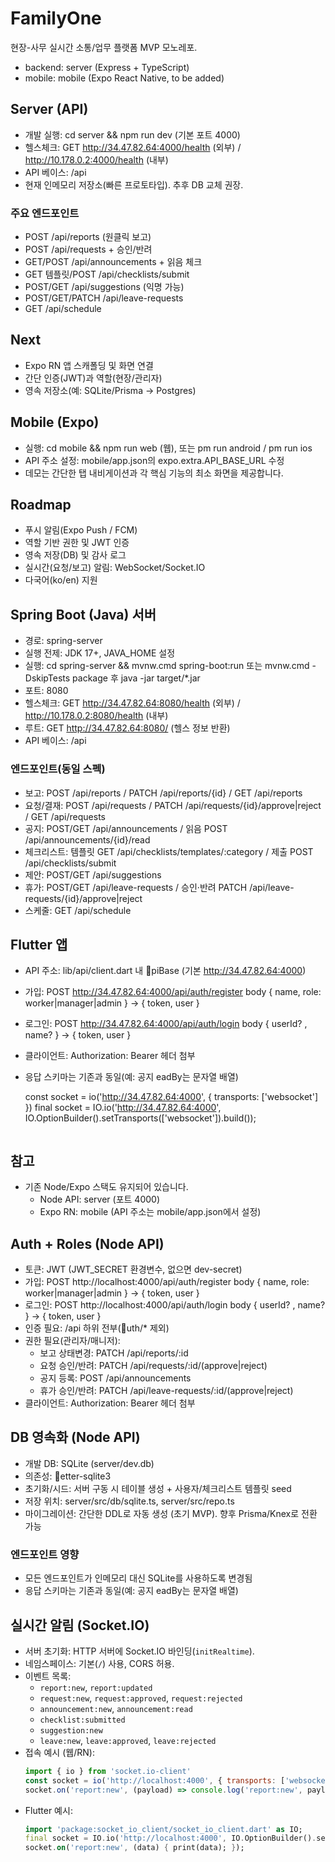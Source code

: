 ﻿# FamilyOne

현장-사무 실시간 소통/업무 플랫폼 MVP 모노레포.

- backend: server (Express + TypeScript)
- mobile: mobile (Expo React Native, to be added)

## Server (API)

- 개발 실행: cd server && npm run dev (기본 포트 4000)
- 헬스체크: GET http://34.47.82.64:4000/health (외부) / http://10.178.0.2:4000/health (내부)
- API 베이스: /api
- 현재 인메모리 저장소(빠른 프로토타입). 추후 DB 교체 권장.

### 주요 엔드포인트
- POST /api/reports (원클릭 보고)
- POST /api/requests + 승인/반려
- GET/POST /api/announcements + 읽음 체크
- GET 템플릿/POST /api/checklists/submit
- POST/GET /api/suggestions (익명 가능)
- POST/GET/PATCH /api/leave-requests
- GET /api/schedule

## Next
- Expo RN 앱 스캐폴딩 및 화면 연결
- 간단 인증(JWT)과 역할(현장/관리자)
- 영속 저장소(예: SQLite/Prisma → Postgres)

## Mobile (Expo)

- 실행: cd mobile && npm run web (웹), 또는 
pm run android / 
pm run ios
- API 주소 설정: mobile/app.json의 expo.extra.API_BASE_URL 수정
- 데모는 간단한 탭 내비게이션과 각 핵심 기능의 최소 화면을 제공합니다.

## Roadmap
- 푸시 알림(Expo Push / FCM)
- 역할 기반 권한 및 JWT 인증
- 영속 저장(DB) 및 감사 로그
- 실시간(요청/보고) 알림: WebSocket/Socket.IO
- 다국어(ko/en) 지원

## Spring Boot (Java) 서버
- 경로: spring-server
- 실행 전제: JDK 17+, JAVA_HOME 설정
- 실행: cd spring-server && mvnw.cmd spring-boot:run 또는 mvnw.cmd -DskipTests package 후 java -jar target/*.jar
- 포트: 8080
- 헬스체크: GET http://34.47.82.64:8080/health (외부) / http://10.178.0.2:8080/health (내부)
- 루트: GET http://34.47.82.64:8080/ (헬스 정보 반환)
- API 베이스: /api

### 엔드포인트(동일 스펙)
- 보고: POST /api/reports / PATCH /api/reports/{id} / GET /api/reports
- 요청/결재: POST /api/requests / PATCH /api/requests/{id}/approve|reject / GET /api/requests
- 공지: POST/GET /api/announcements / 읽음 POST /api/announcements/{id}/read
- 체크리스트: 템플릿 GET /api/checklists/templates/:category / 제출 POST /api/checklists/submit
- 제안: POST/GET /api/suggestions
- 휴가: POST/GET /api/leave-requests / 승인·반려 PATCH /api/leave-requests/{id}/approve|reject
- 스케줄: GET /api/schedule

## Flutter 앱
- API 주소: lib/api/client.dart 내 piBase (기본 http://34.47.82.64:4000)

- 가입: POST http://34.47.82.64:4000/api/auth/register body { name, role: worker|manager|admin } → { token, user }
- 로그인: POST http://34.47.82.64:4000/api/auth/login body { userId? , name? } → { token, user }
- 클라이언트: Authorization: Bearer <token> 헤더 첨부
- 응답 스키마는 기존과 동일(예: 공지 
eadBy는 문자열 배열)

  const socket = io('http://34.47.82.64:4000', { transports: ['websocket'] })
  final socket = IO.io('http://34.47.82.64:4000', IO.OptionBuilder().setTransports(['websocket']).build());
  ```
## 참고
- 기존 Node/Expo 스택도 유지되어 있습니다.
  - Node API: server (포트 4000)
  - Expo RN: mobile (API 주소는 mobile/app.json에서 설정)


## Auth + Roles (Node API)
- 토큰: JWT (JWT_SECRET 환경변수, 없으면 dev-secret)
- 가입: POST http://localhost:4000/api/auth/register body { name, role: worker|manager|admin } → { token, user }
- 로그인: POST http://localhost:4000/api/auth/login body { userId? , name? } → { token, user }
- 인증 필요: /api 하위 전부(uth/* 제외)
- 권한 필요(관리자/매니저):
  - 보고 상태변경: PATCH /api/reports/:id
  - 요청 승인/반려: PATCH /api/requests/:id/(approve|reject)
  - 공지 등록: POST /api/announcements
  - 휴가 승인/반려: PATCH /api/leave-requests/:id/(approve|reject)
- 클라이언트: Authorization: Bearer <token> 헤더 첨부

## DB 영속화 (Node API)
- 개발 DB: SQLite (server/dev.db)
- 의존성: etter-sqlite3
- 초기화/시드: 서버 구동 시 테이블 생성 + 사용자/체크리스트 템플릿 seed
- 저장 위치: server/src/db/sqlite.ts, server/src/repo.ts
- 마이그레이션: 간단한 DDL로 자동 생성 (초기 MVP). 향후 Prisma/Knex로 전환 가능

### 엔드포인트 영향
- 모든 엔드포인트가 인메모리 대신 SQLite를 사용하도록 변경됨
- 응답 스키마는 기존과 동일(예: 공지 eadBy는 문자열 배열)


## 실시간 알림 (Socket.IO)
- 서버 초기화: HTTP 서버에 Socket.IO 바인딩(`initRealtime`).
- 네임스페이스: 기본(`/`) 사용, CORS 허용.
- 이벤트 목록:
  - `report:new`, `report:updated`
  - `request:new`, `request:approved`, `request:rejected`
  - `announcement:new`, `announcement:read`
  - `checklist:submitted`
  - `suggestion:new`
  - `leave:new`, `leave:approved`, `leave:rejected`
- 접속 예시 (웹/RN):
  ```js
  import { io } from 'socket.io-client'
  const socket = io('http://localhost:4000', { transports: ['websocket'] })
  socket.on('report:new', (payload) => console.log('report:new', payload))
  ```
- Flutter 예시:
  ```dart
  import 'package:socket_io_client/socket_io_client.dart' as IO;
  final socket = IO.io('http://localhost:4000', IO.OptionBuilder().setTransports(['websocket']).build());
  socket.on('report:new', (data) { print(data); });
  ```
